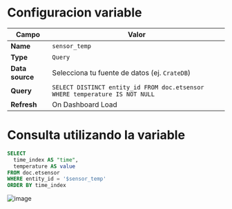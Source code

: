 # Configuracion variable 

| Campo           | Valor                                                                            |
| --------------- | -------------------------------------------------------------------------------- |
| **Name**        | `sensor_temp`                                                                    |
| **Type**        | `Query`                                                                          |
| **Data source** | Selecciona tu fuente de datos (ej. `CrateDB`)                                    |
| **Query**       | `SELECT DISTINCT entity_id FROM doc.etsensor WHERE temperature IS NOT NULL ` |
| **Refresh**     | On Dashboard Load                                                                |

# Consulta utilizando la variable 
```sql
SELECT
  time_index AS "time",
  temperature AS value
FROM doc.etsensor
WHERE entity_id = '$sensor_temp'
ORDER BY time_index
```

![image](https://github.com/user-attachments/assets/07ac4790-71fa-40ec-8b84-37d57f350345)
